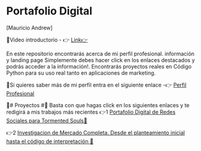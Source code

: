 # Portafolio Digital

[Mauricio Andrew]

📌Video introductorio - 👉 [Link👉](https://youtu.be/AJKIY3H1WFU)

En este repositorio encontrarás acerca de mi perfil profesional. información y landing page
Simplemente debes hacer click en los enlaces destacados y podrás acceder a la información!.
Encontrarás proyectos reales en Código Python para su uso real tanto en aplicaciones de marketing.

📌Si quieres saber más de mi perfil entra en el siguiente enlace -👉 [Perfil Profesional](https://mauricioandrew.github.io/Portafolio-Digital/)

📌# Proyectos #📌
Basta con que hagas click en los siguientes enlaces y te redigirá a mis trabajos más recientes
👉1 [Portafolio Digital de Redes Sociales para Tormented Souls🔗](https://linktr.ee/TormentedSouls)

👉2 [Investigacion de Mercado Completa. Desde el planteamiento inicial hasta el código de interpretación 🔗](https://youtu.be/-Mi5jS1bxq0)


